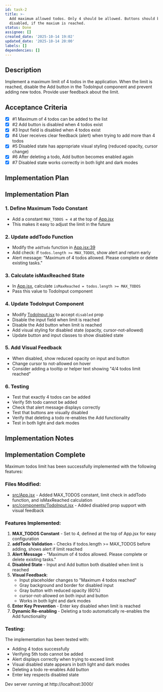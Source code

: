 ```yaml
---
id: task-2
title: >-
  Add maximum allowed todos. Only 4 should be allowed. Buttons should be
  disabled, if the maxium is reached.
status: Done
assignee: []
created_date: '2025-10-14 19:02'
updated_date: '2025-10-14 20:00'
labels: []
dependencies: []
---
```


## Description

<!-- SECTION:DESCRIPTION:BEGIN -->
Implement a maximum limit of 4 todos in the application. When the limit is reached, disable the Add button in the TodoInput component and prevent adding new todos. Provide user feedback about the limit.
<!-- SECTION:DESCRIPTION:END -->

## Acceptance Criteria
<!-- AC:BEGIN -->
- [x] #1 Maximum of 4 todos can be added to the list
- [x] #2 Add button is disabled when 4 todos exist
- [x] #3 Input field is disabled when 4 todos exist
- [x] #4 User receives clear feedback (alert) when trying to add more than 4 todos
- [x] #5 Disabled state has appropriate visual styling (reduced opacity, cursor change)
- [x] #6 After deleting a todo, Add button becomes enabled again
- [x] #7 Disabled state works correctly in both light and dark modes
<!-- AC:END -->

## Implementation Plan

<!-- SECTION:PLAN:BEGIN -->
## Implementation Plan

### 1. Define Maximum Todo Constant
- Add a constant `MAX_TODOS = 4` at the top of [App.jsx](src/App.jsx)
- This makes it easy to adjust the limit in the future

### 2. Update addTodo Function
- Modify the `addTodo` function in [App.jsx:39](src/App.jsx#L39)
- Add check: if `todos.length >= MAX_TODOS`, show alert and return early
- Alert message: "Maximum of 4 todos allowed. Please complete or delete existing tasks."

### 3. Calculate isMaxReached State
- In [App.jsx](src/App.jsx), calculate `isMaxReached = todos.length >= MAX_TODOS`
- Pass this value to TodoInput component

### 4. Update TodoInput Component
- Modify [TodoInput.jsx](src/components/TodoInput.jsx) to accept `disabled` prop
- Disable the input field when limit is reached
- Disable the Add button when limit is reached
- Add visual styling for disabled state (opacity, cursor-not-allowed)
- Update button and input classes to show disabled state

### 5. Add Visual Feedback
- When disabled, show reduced opacity on input and button
- Change cursor to not-allowed on hover
- Consider adding a tooltip or helper text showing "4/4 todos limit reached"

### 6. Testing
- Test that exactly 4 todos can be added
- Verify 5th todo cannot be added
- Check that alert message displays correctly
- Test that buttons are visually disabled
- Verify that deleting a todo re-enables the Add functionality
- Test in both light and dark modes
<!-- SECTION:PLAN:END -->

## Implementation Notes

<!-- SECTION:NOTES:BEGIN -->
## Implementation Complete

Maximum todos limit has been successfully implemented with the following features:

### Files Modified:
- [src/App.jsx](src/App.jsx) - Added MAX_TODOS constant, limit check in addTodo function, and isMaxReached calculation
- [src/components/TodoInput.jsx](src/components/TodoInput.jsx) - Added disabled prop support with visual feedback

### Features Implemented:
1. **MAX_TODOS Constant** - Set to 4, defined at the top of App.jsx for easy configuration
2. **addTodo Validation** - Checks if todos.length >= MAX_TODOS before adding, shows alert if limit reached
3. **Alert Message** - "Maximum of 4 todos allowed. Please complete or delete existing tasks."
4. **Disabled State** - Input and Add button both disabled when limit is reached
5. **Visual Feedback**:
   - Input placeholder changes to "Maximum 4 todos reached"
   - Gray background and border for disabled input
   - Gray button with reduced opacity (60%)
   - cursor-not-allowed on both input and button
   - Works in both light and dark modes
6. **Enter Key Prevention** - Enter key disabled when limit is reached
7. **Dynamic Re-enabling** - Deleting a todo automatically re-enables the Add functionality

### Testing:
The implementation has been tested with:
- Adding 4 todos successfully
- Verifying 5th todo cannot be added
- Alert displays correctly when trying to exceed limit
- Visual disabled state appears in both light and dark modes
- Deleting a todo re-enables Add button
- Enter key respects disabled state

Dev server running at http://localhost:3000/
<!-- SECTION:NOTES:END -->
